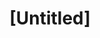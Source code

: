 ---
pid: FS337
title: "[Untitled]"
location_transcription: Frankford Ave
zipcode: '19124'
outside_phl: 
neighborhood: Juniata,Frankford,Feltonville
age: '5'
age_range: "<6"
instagram: 
image_file_name: FS_337.jpg
proposal_transcription: 
topic: Unknown
topic_summary: '0'
type: Other No Form
keywords_other: 
credit: Amaya
image_labels: 
twitter: 
facebook: 
permalink: "/monuments/fs337/"
layout: item-page
---